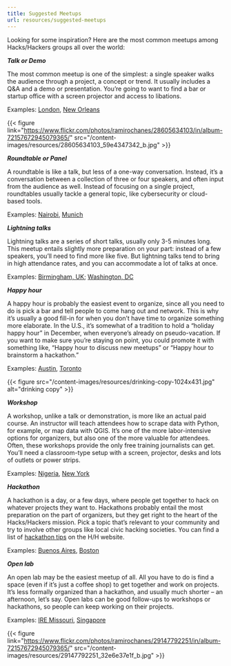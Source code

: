 ```yaml
---
title: Suggested Meetups
url: resources/suggested-meetups
---
```

Looking for some inspiration? Here are the most common meetups among Hacks/Hackers groups all over the world:

**_Talk or Demo_**

The most common meetup is one of the simplest: a single speaker walks the audience through a project, a concept or trend. It usually includes a Q&A and a demo or presentation. You&#8217;re going to want to find a bar or startup office with a screen projector and access to libations.

Examples: [London][1], [New Orleans][2]

{{< figure link="https://www.flickr.com/photos/ramirochanes/28605634103/in/album-72157672945079365/" src="/content-images/resources/28605634103_59e4347342_b.jpg" >}}

**_Roundtable or Panel_**

A roundtable is like a talk, but less of a one-way conversation. Instead, it&#8217;s a conversation between a collection of three or four speakers, and often input from the audience as well. Instead of focusing on a single project, roundtables usually tackle a general topic, like cybersecurity or cloud-based tools.

Examples: [Nairobi][3], [Munich][4]

**_Lightning talks_**

Lightning talks are a series of short talks, usually only 3-5 minutes long. This meetup entails slightly more preparation on your part: instead of a few speakers, you&#8217;ll need to find more like five. But lightning talks tend to bring in high attendance rates, and you can accommodate a lot of talks at once.

Examples: [Birmingham, UK][5]; [Washington, DC][6]

**_Happy hour_**

A happy hour is probably the easiest event to organize, since all you need to do is pick a bar and tell people to come hang out and network. This is why it&#8217;s usually a good fill-in for when you don&#8217;t have time to organize something more elaborate. In the U.S., it&#8217;s somewhat of a tradition to hold a &#8220;holiday happy hour&#8221; in December, when everyone&#8217;s already on pseudo-vacation. If you want to make sure you&#8217;re staying on point, you could promote it with something like, &#8220;Happy hour to discuss new meetups&#8221; or &#8220;Happy hour to brainstorm a hackathon.&#8221;

Examples: [Austin][4], [Toronto][7]

{{< figure src="/content-images/resources/drinking-copy-1024x431.jpg" alt="drinking copy" >}}

**_Workshop_**

A workshop, unlike a talk or demonstration, is more like an actual paid course. An instructor will teach attendees how to scrape data with Python, for example, or map data with QGIS. It&#8217;s one of the more labor-intensive options for organizers, but also one of the more valuable for attendees. Often, these workshops provide the only free training journalists can get. You&#8217;ll need a classroom-type setup with a screen, projector, desks and lots of outlets or power strips.

Examples: [Nigeria][8], [New York][9]

**_Hackathon_**

A hackathon is a day, or a few days, where people get together to hack on whatever projects they want to. Hackathons probably entail the most preparation on the part of organizers, but they get right to the heart of the Hacks/Hackers mission. Pick a topic that&#8217;s relevant to your community and try to involve other groups like local civic hacking societies. You can find a list of [hackathon tips][10] on the H/H website.

Examples: [Buenos Aires][11], [Boston][12]

**_Open lab_**

An open lab may be the easiest meetup of all. All you have to do is find a space (even if it&#8217;s just a coffee shop) to get together and work on projects. It&#8217;s less formally organized than a hackathon, and usually much shorter &#8211; an afternoon, let&#8217;s say. Open labs can be good follow-ups to workshops or hackathons, so people can keep working on their projects.

Examples: [IRE Missouri][13], [Singapore][14]

{{< figure link="https://www.flickr.com/photos/ramirochanes/29147792251/in/album-72157672945079365/" src="/content-images/resources/29147792251_32e6e37e1f_b.jpg" >}}

 [1]: https://www.hackshackersldn.co.uk/past-events
 [2]: http://www.meetup.com/Hacks-Hackers-New-Orleans/events/234083757/
 [3]: https://www.facebook.com/events/719608634874628/
 [4]: https://www.facebook.com/story.php?story_fbid=2583798028323287&id=144062202296894
 [5]: https://www.meetup.com/Hacks-Hackers-Birmingham/events/233788479/
 [6]: https://www.meetup.com/Hacks-Hackers-DC/events/163535052/
 [7]: https://www.meetup.com/Hacks-Hackers-Toronto/events/222608221/
 [8]: https://www.airmeet.com/e/88b6ae60-b230-11eb-b7e2-198374ff8e84
 [9]: https://www.meetup.com/hacks-hackers-nyc/events/237016885/
 [10]: http://hackshackers.com/organizers/hackathon-tips/
 [11]: https://www.meetup.com/HacksHackersBA/events/235258306/
 [12]: https://www.meetup.com/hackshackersboston/events/229611087/
 [13]: https://www.hackshackers.com/news/2016/03/announcing-connect-miami-hh-prepares-for-nicar-in-denver/
 [14]: https://www.meetup.com/Hacks-Hackers-Singapore/events/237131287/
